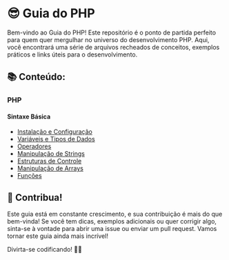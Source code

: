 # 😎 Guia do PHP

Bem-vindo ao Guia do PHP! Este repositório é o ponto de partida perfeito para quem quer mergulhar no universo do desenvolvimento PHP. Aqui, você encontrará uma série de arquivos recheados de conceitos, exemplos práticos e links úteis para o desenvolvimento.

## 📚 Conteúdo:

### PHP

#### Sintaxe Básica

- [Instalação e Configuração](/Sintaxe%20Básica/Instalação%20e%20Configuração.md)
- [Variáveis e Tipos de Dados](/Sintaxe%20Básica/Variáveis%20e%20Tipos%20de%20Dados.md)
- [Operadores](/Sintaxe%20Básica/Operadores.md)
- [Manipulação de Strings](/Sintaxe%20Básica/Manipulação%20de%20Strings.md)
- [Estruturas de Controle](/Sintaxe%20Básica/Estruturas%20de%20Controle.md)
- [Manipulação de Arrays](/Sintaxe%20Básica/Manipulação%20de%20Arrays.md)
- [Funções](/Sintaxe%20Básica/Funções.md)


## 🤝 Contribua!

Este guia está em constante crescimento, e sua contribuição é mais do que bem-vinda! Se você tem dicas, exemplos adicionais ou quer corrigir algo, sinta-se à vontade para abrir uma issue ou enviar um pull request. Vamos tornar este guia ainda mais incrível!

Divirta-se codificando! 🚀✨